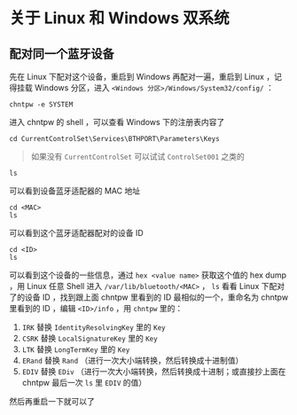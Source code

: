 # 关于 Linux 和 Windows 双系统

## 配对同一个蓝牙设备

先在 Linux 下配对这个设备，重启到 Windows 再配对一遍，重启到 Linux ，记得挂载 Windows 分区，进入 `<Windows 分区>/Windows/System32/config/` ：

```shell
chntpw -e SYSTEM
```

进入 chntpw 的 shell ，可以查看 Windows 下的注册表内容了

```shell
cd CurrentControlSet\Services\BTHPORT\Parameters\Keys
```

> 如果没有 `CurrentControlSet` 可以试试 `ControlSet001` 之类的

```shell
ls
```

可以看到设备蓝牙适配器的 MAC 地址

```shell
cd <MAC>
ls
```

可以看到这个蓝牙适配器配对的设备 ID

```shell
cd <ID>
ls
```

可以看到这个设备的一些信息，通过 `hex <value name>` 获取这个值的 hex dump ，用 Linux 任意 Shell 进入 `/var/lib/bluetooth/<MAC>` ， `ls` 看看 Linux 下配对了的设备 ID ，找到跟上面 chntpw 里看到的 ID 最相似的一个，重命名为 chntpw 里看到的 ID ，编辑 `<ID>/info` ，用 `chntpw` 里的：

1. `IRK` 替换 `IdentityResolvingKey` 里的 `Key`
1. `CSRK` 替换 `LocalSignatureKey` 里的 `Key`
1. `LTK` 替换 `LongTermKey` 里的 `Key`
1. `ERand` 替换 `Rand` （进行一次大小端转换，然后转换成十进制值）
1. `EDIV` 替换 `EDiv` （进行一次大小端转换，然后转换成十进制；或直接抄上面在 chntpw 最后一次 `ls` 里 `EDIV` 的值）

然后再重启一下就可以了
